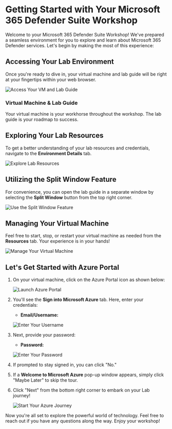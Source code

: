# Getting Started with Your Microsoft 365 Defender Suite Workshop

Welcome to your Microsoft 365 Defender Suite Workshop! We've prepared a seamless environment for you to explore and learn about Microsoft 365 Defender services. Let's begin by making the most of this experience:

## Accessing Your Lab Environment

Once you're ready to dive in, your virtual machine and lab guide will be right at your fingertips within your web browser.
 
![Access Your VM and Lab Guide](../Media/labguide.png)

### Virtual Machine & Lab Guide
 
Your virtual machine is your workhorse throughout the workshop. The lab guide is your roadmap to success.
 
## Exploring Your Lab Resources
 
To get a better understanding of your lab resources and credentials, navigate to the **Environment Details** tab.
 
![Explore Lab Resources](../Media/env.png)
 
## Utilizing the Split Window Feature
 
For convenience, you can open the lab guide in a separate window by selecting the **Split Window** button from the top right corner.
 
![Use the Split Window Feature](../Media/spl.png)
 
## Managing Your Virtual Machine
 
Feel free to start, stop, or restart your virtual machine as needed from the **Resources** tab. Your experience is in your hands!
 
![Manage Your Virtual Machine](../Media/res.png)
 

## Let's Get Started with Azure Portal
 
1. On your virtual machine, click on the Azure Portal icon as shown below:
 
    ![Launch Azure Portal](../Media/portal1.png)

 
2. You'll see the **Sign into Microsoft Azure** tab. Here, enter your credentials:
 
   - **Email/Username:** <inject key="AzureAdUserEmail"></inject>
 
    ![Enter Your Username](../Media/login1.png)
 
3. Next, provide your password:
 
   - **Password:** <inject key="AzureAdUserPassword"></inject>
 
   ![Enter Your Password](../Media/login2.png)
 
4. If prompted to stay signed in, you can click "No."
 
5. If a **Welcome to Microsoft Azure** pop-up window appears, simply click "Maybe Later" to skip the tour.
 
6. Click "Next" from the bottom right corner to embark on your Lab journey!
 
     ![Start Your Azure Journey](../Media/next.png)
 
Now you're all set to explore the powerful world of technology. Feel free to reach out if you have any questions along the way. Enjoy your workshop!
